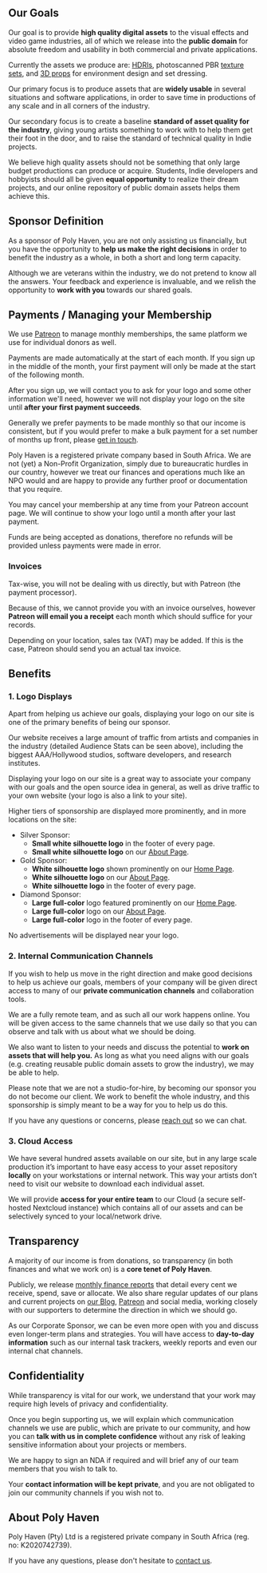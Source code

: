 ## Our Goals

Our goal is to provide **high quality digital assets** to the visual effects and video game industries, all of which we release into the **public domain** for absolute freedom and usability in both commercial and private applications.

Currently the assets we produce are: [HDRIs](/hdris), photoscanned PBR [texture sets](/textures), and [3D props](/models) for environment design and set dressing.

Our primary focus is to produce assets that are **widely usable** in several situations and software applications, in order to save time in productions of any scale and in all corners of the industry.

Our secondary focus is to create a baseline **standard of asset quality for the industry**, giving young artists something to work with to help them get their foot in the door, and to raise the standard of technical quality in Indie projects.

We believe high quality assets should not be something that only large budget productions can produce or acquire. Students, Indie developers and hobbyists should all be given **equal opportunity** to realize their dream projects, and our online repository of public domain assets helps them achieve this.


## Sponsor Definition

As a sponsor of Poly Haven, you are not only assisting us financially, but you have the opportunity to **help us make the right decisions** in order to benefit the industry as a whole, in both a short and long term capacity.

Although we are veterans within the industry, we do not pretend to know all the answers. Your feedback and experience is invaluable, and we relish the opportunity to **work with you** towards our shared goals.


## Payments / Managing your Membership

We use [Patreon](https://www.patreon.com/polyhaven) to manage monthly memberships, the same platform we use for individual donors as well.

Payments are made automatically at the start of each month. If you sign up in the middle of the month, your first payment will only be made at the start of the following month.

After you sign up, we will contact you to ask for your logo and some other information we'll need, however we will not display your logo on the site until **after your first payment succeeds**.

Generally we prefer payments to be made monthly so that our income is consistent, but if you would prefer to make a bulk payment for a set number of months up front, please [get in touch](/about-contact).

Poly Haven is a registered private company based in South Africa. We are not (yet) a Non-Profit Organization, simply due to bureaucratic hurdles in our country, however we treat our finances and operations much like an NPO would and are happy to provide any further proof or documentation that you require.

You may cancel your membership at any time from your Patreon account page. We will continue to show your logo until a month after your last payment.

Funds are being accepted as donations, therefore no refunds will be provided unless payments were made in error.

### Invoices

Tax-wise, you will not be dealing with us directly, but with Patreon (the payment processor).

Because of this, we cannot provide you with an invoice ourselves, however **Patreon will email you a receipt** each month which should suffice for your records.

Depending on your location, sales tax (VAT) may be added. If this is the case, Patreon should send you an actual tax invoice.


## Benefits


### 1. Logo Displays

Apart from helping us achieve our goals, displaying your logo on our site is one of the primary benefits of being our sponsor.

Our website receives a large amount of traffic from artists and companies in the industry (detailed Audience Stats can be seen above), including the biggest AAA/Hollywood studios, software developers, and research institutes.

Displaying your logo on our site is a great way to associate your company with our goals and the open source idea in general, as well as drive traffic to your own website (your logo is also a link to your site).

Higher tiers of sponsorship are displayed more prominently, and in more locations on the site:

* Silver Sponsor:
    * **Small white silhouette logo** in the footer of every page.
    * **Small white silhouette logo** on our [About Page](/about-contact).
* Gold Sponsor:
    * **White silhouette logo** shown prominently on our [Home Page](/).
    * **White silhouette logo** on our [About Page](/about-contact).
    * **White silhouette logo** in the footer of every page.
* Diamond Sponsor:
    * **Large full-color** logo featured prominently on our [Home Page](/).
    * **Large full-color** logo on our [About Page](/about-contact).
    * **Large full-color** logo in the footer of every page.

No advertisements will be displayed near your logo.


### 2. Internal Communication Channels

If you wish to help us move in the right direction and make good decisions to help us achieve our goals, members of your company will be given direct access to many of our **private communication channels** and collaboration tools.

We are a fully remote team, and as such all our work happens online. You will be given access to the same channels that we use daily so that you can observe and talk with us about what we should be doing.

We also want to listen to your needs and discuss the potential to **work on assets that will help you.** As long as what you need aligns with our goals (e.g. creating reusable public domain assets to grow the industry), we may be able to help.

Please note that we are not a studio-for-hire, by becoming our sponsor you do not become our client. We work to benefit the whole industry, and this sponsorship is simply meant to be a way for you to help us do this.

If you have any questions or concerns, please [reach out](/about-contact) so we can chat.


### 3. Cloud Access

We have several hundred assets available on our site, but in any large scale production it’s important to have easy access to your asset repository **locally** on your workstations or internal network. This way your artists don’t need to visit our website to download each individual asset.

We will provide **access for your entire team** to our Cloud (a secure self-hosted Nextcloud instance) which contains all of our assets and can be selectively synced to your local/network drive.


## Transparency

A majority of our income is from donations, so transparency (in both finances and what we work on) is a **core tenet of Poly Haven**.

Publicly, we release [monthly finance reports](/finance-reports) that detail every cent we receive, spend, save or allocate. We also share regular updates of our plans and current projects on [our Blog](https://blog.polyhaven.com), [Patreon](https://www.patreon.com/polyhaven/posts?public=true) and social media, working closely with our supporters to determine the direction in which we should go.

As our Corporate Sponsor, we can be even more open with you and discuss even longer-term plans and strategies. You will have access to **day-to-day information** such as our internal task trackers, weekly reports and even our internal chat channels.


## Confidentiality

While transparency is vital for our work, we understand that your work may require high levels of privacy and confidentiality.

Once you begin supporting us, we will explain which communication channels we use are public, which are private to our community, and how you can **talk with us in complete confidence** without any risk of leaking sensitive information about your projects or members.

We are happy to sign an NDA if required and will brief any of our team members that you wish to talk to.

Your **contact information will be kept private**, and you are not obligated to join our community channels if you wish not to.


## About Poly Haven

Poly Haven (Pty) Ltd is a registered private company in South Africa (reg. no: K2020742739).

If you have any questions, please don't hesitate to [contact us](/about-contact).
